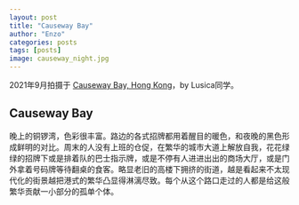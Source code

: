 ```yaml
---
layout: post
title: "Causeway Bay"
author: "Enzo"
categories: posts
tags: [posts]
image: causeway_night.jpg
---
```


2021年9月拍摄于 [Causeway Bay, Hong Kong](https://www.google.com/maps/@22.2802412,114.1839767,19.16z)，by Lusica同学。

## Causeway Bay

晚上的铜锣湾，色彩很丰富。路边的各式招牌都用着醒目的暖色，和夜晚的黑色形成鲜明的对比。周末的人没有上班的仓促，在繁华的城市大道上解放自我，花花绿绿的招牌下或是排着队的巴士指示牌，或是不停有人进进出出的商场大厅，或是门外拿着号码牌等待翻桌的食客。略显老旧的高楼下拥挤的街道，越是看起来不太现代化的街景越把港式的繁华凸显得淋漓尽致。每个从这个路口走过的人都是给这般繁华贡献一小部分的孤单个体。
